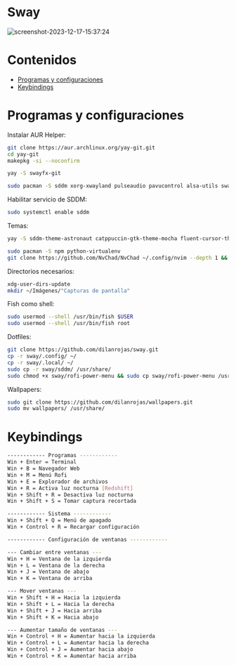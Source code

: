 # Sway

![screenshot-2023-12-17-15:37:24](https://github.com/dilanrojas/sway/assets/99371498/0b8af146-184c-46ea-bd37-df39c6ff05ff)

# Contenidos
- [Programas y configuraciones](#programas-y-configuraciones)
- [Keybindings](#keybindings)

# Programas y configuraciones

Instalar AUR Helper:

```bash
git clone https://aur.archlinux.org/yay-git.git
cd yay-git
makepkg -si --noconfirm
```

```bash
yay -S swayfx-git
```

```bash
sudo pacman -S sddm xorg-xwayland pulseaudio pavucontrol alsa-utils swayidle swaybg waybar alacritty xdg-user-dirs lxappearance thunar thunar-archive-plugin file-roller unzip pamixer playerctl glib2 gvfs-mtp ntfs-3g rofi dunst git grim slurp polkit-gnome papirus-icon-theme fish starship lsd bat ttf-jetbrains-mono-nerd ttf-dejavu ttf-liberation noto-fonts otf-font-awesome
```

Habilitar servicio de SDDM:

```bash
sudo systemctl enable sddm
```

Temas:

```bash
yay -S sddm-theme-astronaut catppuccin-gtk-theme-mocha fluent-cursor-theme-git
```

```bash
sudo pacman -S npm python-virtualenv
git clone https://github.com/NvChad/NvChad ~/.config/nvim --depth 1 && nvim
```

Directorios necesarios:

```bash
xdg-user-dirs-update
mkdir ~/Imágenes/"Capturas de pantalla"
```

Fish como shell:

```bash
sudo usermod --shell /usr/bin/fish $USER
sudo usermod --shell /usr/bin/fish root
```

Dotfiles:

```bash
git clone https://github.com/dilanrojas/sway.git
cp -r sway/.config/ ~/
cp -r sway/.local/ ~/
sudo cp -r sway/sddm/ /usr/share/
sudo chmod +x sway/rofi-power-menu && sudo cp sway/rofi-power-menu /usr/bin/
```

Wallpapers:

```bash
sudo git clone https://github.com/dilanrojas/wallpapers.git
sudo mv wallpapers/ /usr/share/
```

# Keybindings

```bash
------------ Programas ------------
Win + Enter = Terminal
Win + B = Navegador Web
Win + M = Menú Rofi
Win + E = Explorador de archivos
Win + R = Activa luz nocturna [Redshift]
Win + Shift + R = Desactiva luz nocturna
Win + Shift + S = Tomar captura recortada

------------ Sistema ------------
Win + Shift + Q = Menú de apagado
Win + Control + R = Recargar configuración

------------ Configuración de ventanas ------------

--- Cambiar entre ventanas ---
Win + H = Ventana de la izquierda
Win + L = Ventana de la derecha
Win + J = Ventana de abajo
Win + K = Ventana de arriba

--- Mover ventanas ---
Win + Shift + H = Hacia la izquierda
Win + Shift + L = Hacia la derecha
Win + Shift + J = Hacia arriba
Win + Shift + K = Hacia abajo

--- Aumentar tamaño de ventanas ---
Win + Control + H = Aumentar hacia la izquierda
Win + Control + L = Aumentar hacia la derecha
Win + Control + J = Aumentar hacia abajo
Win + Control + K = Aumentar hacia arriba
```
